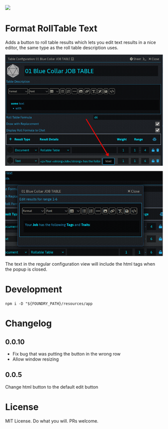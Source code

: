 ![](https://img.shields.io/badge/Foundry-v0.7.9-informational)

# Format RollTable Text
Adds a button to roll table results which lets you edit text results in a nice editor, the same type as the roll table description uses.

![Screenshot of a rolltable config document with the new `html` button](images/rolltable-config.png)

![Screenshot of the popup editor](images/editor_popup.png)

The text in the regular configuration view will include the html tags when the popup is closed.

# Development
`npm i -D "${FOUNDRY_PATH}/resources/app`

# Changelog
## 0.0.10
* Fix bug that was putting the button in the wrong row
* Allow window resizing

## 0.0.5
Change html button to the default edit button

# License
MIT License. Do what you will. PRs welcome. 
